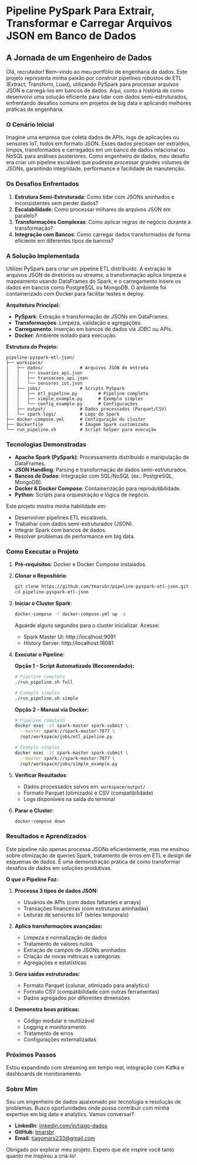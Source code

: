 # Pipeline PySpark Para Extrair, Transformar e Carregar Arquivos JSON em Banco de Dados

## A Jornada de um Engenheiro de Dados

Olá, recrutador! Bem-vindo ao meu portfólio de engenharia de dados. Este projeto representa minha paixão por construir pipelines robustos de ETL (Extract, Transform, Load), utilizando PySpark para processar arquivos JSON e carregá-los em bancos de dados. Aqui, conto a história de como desenvolvi uma solução eficiente para lidar com dados semi-estruturados, enfrentando desafios comuns em projetos de big data e aplicando melhores práticas de engenharia.

### O Cenário Inicial

Imagine uma empresa que coleta dados de APIs, logs de aplicações ou sensores IoT, todos em formato JSON. Esses dados precisam ser extraídos, limpos, transformados e carregados em um banco de dados relacional ou NoSQL para análises posteriores. Como engenheiro de dados, meu desafio era criar um pipeline escalável que pudesse processar grandes volumes de JSONs, garantindo integridade, performance e facilidade de manutenção.

### Os Desafios Enfrentados

1. **Estrutura Semi-Estruturada**: Como lidar com JSONs aninhados e inconsistentes sem perder dados?
2. **Escalabilidade**: Como processar milhares de arquivos JSON em paralelo?
3. **Transformações Complexas**: Como aplicar regras de negócio durante a transformação?
4. **Integração com Bancos**: Como carregar dados transformados de forma eficiente em diferentes tipos de bancos?

### A Solução Implementada

Utilizei PySpark para criar um pipeline ETL distribuído. A extração lê arquivos JSON de diretórios ou streams, a transformação aplica limpeza e mapeamento usando DataFrames do Spark, e o carregamento insere os dados em bancos como PostgreSQL ou MongoDB. O ambiente foi containerizado com Docker para facilitar testes e deploy.

**Arquitetura Principal:**
- **PySpark**: Extração e transformação de JSONs em DataFrames.
- **Transformações**: Limpeza, validação e agregações.
- **Carregamento**: Inserção em bancos de dados via JDBC ou APIs.
- **Docker**: Ambiente isolado para execução.

**Estrutura do Projeto:**
```
pipeline-pyspark-etl-json/
├── workspace/
│   ├── dados/              # Arquivos JSON de entrada
│   │   ├── usuarios_api.json
│   │   ├── transacoes_api.json
│   │   └── sensores_iot.json
│   ├── jobs/               # Scripts PySpark
│   │   ├── etl_pipeline.py        # Pipeline completo
│   │   ├── simple_example.py      # Exemplo simples
│   │   └── config_example.py      # Configurações
│   ├── output/             # Dados processados (Parquet/CSV)
│   └── spark-logs/         # Logs do Spark
├── docker-compose.yml      # Configuração do cluster
├── Dockerfile              # Imagem Spark customizada
└── run_pipeline.sh         # Script helper para execução
```

### Tecnologias Demonstradas

- **Apache Spark (PySpark)**: Processamento distribuído e manipulação de DataFrames.
- **JSON Handling**: Parsing e transformação de dados semi-estruturados.
- **Bancos de Dados**: Integração com SQL/NoSQL (ex.: PostgreSQL, MongoDB).
- **Docker & Docker Compose**: Containerização para reprodutibilidade.
- **Python**: Scripts para orquestração e lógica de negócio.

Este projeto mostra minha habilidade em:
- Desenvolver pipelines ETL escaláveis.
- Trabalhar com dados semi-estruturados (JSON).
- Integrar Spark com bancos de dados.
- Resolver problemas de performance em big data.

### Como Executar o Projeto

1. **Pré-requisitos**: Docker e Docker Compose instalados.

2. **Clonar o Repositório**:
   ```bash
   git clone https://github.com/tmarsbr/pipeline-pyspark-etl-json.git
   cd pipeline-pyspark-etl-json
   ```

3. **Iniciar o Cluster Spark**:
   ```bash
   docker-compose -f docker-compose.yml up -d
   ```
   
   Aguarde alguns segundos para o cluster inicializar. Acesse:
   - Spark Master UI: http://localhost:9091
   - History Server: http://localhost:18081

4. **Executar o Pipeline**:
   
   **Opção 1 - Script Automatizado (Recomendado):**
   ```bash
   # Pipeline completo
   ./run_pipeline.sh full
   
   # Exemplo simples
   ./run_pipeline.sh simple
   ```
   
   **Opção 2 - Manual via Docker:**
   ```bash
   # Pipeline completo
   docker exec -it spark-master spark-submit \
     --master spark://spark-master:7077 \
     /opt/workspace/jobs/etl_pipeline.py
   
   # Exemplo simples
   docker exec -it spark-master spark-submit \
     --master spark://spark-master:7077 \
     /opt/workspace/jobs/simple_example.py
   ```

5. **Verificar Resultados**: 
   - Dados processados salvos em: `workspace/output/`
   - Formato Parquet (otimizado) e CSV (compatibilidade)
   - Logs disponíveis na saída do terminal

6. **Parar o Cluster**:
   ```bash
   docker-compose down
   ```

### Resultados e Aprendizados

Este pipeline não apenas processa JSONs eficientemente, mas me ensinou sobre otimização de queries Spark, tratamento de erros em ETL e design de esquemas de dados. É uma demonstração prática de como transformar desafios de dados em soluções produtivas.

**O que o Pipeline Faz:**

1. **Processa 3 tipos de dados JSON:**
   - Usuários de APIs (com dados faltantes e arrays)
   - Transações financeiras (com estruturas aninhadas)
   - Leituras de sensores IoT (séries temporais)

2. **Aplica transformações avançadas:**
   - Limpeza e normalização de dados
   - Tratamento de valores nulos
   - Extração de campos de JSONs aninhados
   - Criação de novas métricas e categorias
   - Agregações e estatísticas

3. **Gera saídas estruturadas:**
   - Formato Parquet (colunar, otimizado para analytics)
   - Formato CSV (compatibilidade com outras ferramentas)
   - Dados agregados por diferentes dimensões

4. **Demonstra boas práticas:**
   - Código modular e reutilizável
   - Logging e monitoramento
   - Tratamento de erros
   - Configurações externalizadas

### Próximos Passos

Estou expandindo com streaming em tempo real, integração com Kafka e dashboards de monitoramento.

### Sobre Mim

Sou um engenheiro de dados apaixonado por tecnologia e resolução de problemas. Busco oportunidades onde possa contribuir com minha expertise em big data e analytics. Vamos conversar?

- **LinkedIn**: [linkedin.com/in/tiago-dados](https://linkedin.com/in/tiago-dados)
- **GitHub**: [tmarsbr](https://github.com/tmarsbr)
- **Email**: tiagomars233@gmail.com

Obrigado por explorar meu projeto. Espero que ele inspire você tanto quanto me inspirou a criá-lo!
